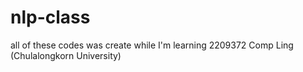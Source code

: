 # nlp-class
all of these codes was create while I'm learning 2209372 Comp Ling (Chulalongkorn University)
